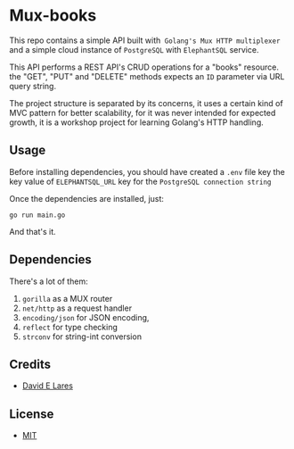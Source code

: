 # Mux-books

This repo contains a simple API built with` Golang's Mux HTTP multiplexer` and a simple cloud instance of `PostgreSQL` with `ElephantSQL` service.

This API performs a REST API's CRUD operations for a "books" resource. the "GET", "PUT" and "DELETE" methods expects an `ID` parameter via URL query string.

The project structure is separated by its concerns, it uses a certain kind of MVC pattern for better scalability, for it was never intended for expected growth, it is a workshop project for learning Golang's HTTP handling.

## Usage

Before installing dependencies, you should have created a `.env` file key the key value of `ELEPHANTSQL_URL` key for the `PostgreSQL connection string`

Once the dependencies are installed, just:

`go run main.go`

And that's it.

## Dependencies

There's a lot of them:

1. `gorilla` as a MUX router
2. `net/http` as a request handler
3. `encoding/json` for JSON encoding,
4. `reflect` for type checking
5. `strconv` for string-int conversion

## Credits

 - [David E Lares](https://twitter.com/davidlares3)

## License

 - [MIT](https://opensource.org/licenses/MIT)
